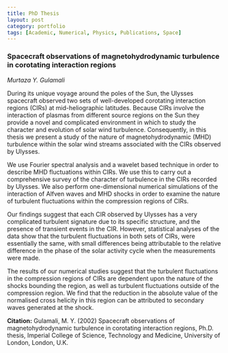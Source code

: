```yaml
---
title: PhD Thesis
layout: post
category: portfolio
tags: [Academic, Numerical, Physics, Publications, Space]
---
```

### Spacecraft observations of magnetohydrodynamic turbulence in corotating interaction regions
*Murtaza Y. Gulamali*

During its unique voyage around the poles of the Sun, the Ulysses spacecraft
observed two sets of well-developed corotating interaction regions (CIRs) at
mid-heliographic latitudes. Because CIRs involve the interaction of plasmas
from different source regions on the Sun they provide a novel and complicated
environment in which to study the character and evolution of solar wind
turbulence. Consequently, in this thesis we present a study of the nature of
magnetohydrodynamic (MHD) turbulence within the solar wind streams associated
with the CIRs observed by Ulysses.

We use Fourier spectral analysis and a wavelet based technique in order to
describe MHD fluctuations within CIRs. We use this to carry out a
comprehensive survey of the character of turbulence in the CIRs recorded by
Ulysses. We also perform one-dimensional numerical simulations of the
interaction of Alfven waves and MHD shocks in order to examine the nature of
turbulent fluctuations within the compression regions of CIRs.

Our findings suggest that each CIR observed by Ulysses has a very complicated
turbulent signature due to its specific structure, and the presence of
transient events in the CIR. However, statistical analyses of the data show
that the turbulent fluctuations in both sets of CIRs, were essentially the
same, with small differences being attributable to the relative difference in
the phase of the solar activity cycle when the measurements were made.

The results of our numerical studies suggest that the turbulent fluctuations
in the compression regions of CIRs are dependent upon the nature of the shocks
bounding the region, as well as turbulent fluctuations outside of the
compression region. We find that the reduction in the absolute value of the
normalised cross helicity in this region can be attributed to secondary waves
generated at the shock.

**Citation:** Gulamali, M. Y. (2002) Spacecraft observations of
magnetohydrodynamic turbulence in corotating interaction regions,
Ph.D. thesis, Imperial College of Science, Technology and Medicine, University
of London, London, U.K.
